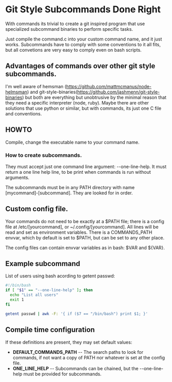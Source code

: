 # Git Style Subcommands Done Right

With commands its trivial to create a git inspired 
program that use specialized subcommand binaries to perform specific tasks.

Just compile the command.c into your custom command name, and it just works. 
Subcommands have to comply with some conventions to it all fits, but all 
convetions are very easy to comply even on bash scripts.

## Advantages of commands over other git style subcommands.

I'm well aware of hemsman (https://github.com/mattmcmanus/node-helmsman) 
and git-style-binaries(https://github.com/jashmenn/git-style-binaries) but both
are everything but unobtrusive by the minimal reason that they need a specific
interpreter (node, ruby). Maybe there are other solutions that use python
or similar, but with commands, its just one C file and conventions.

## HOWTO

Compile, change the executable name to your command name.

### How to create subcommands.

They must accept just one command line argument: --one-line-help. It must return a 
one line help line, to be print when commands is run without arguments. 

The subcommands must be in any PATH directory with name [mycommand]-[subcommand]. 
They are looked for in order.

## Custom config file.

Your commands do not need to be exactly at a $PATH file; there is a config file 
at /etc/[yourcommand], or ~/.config/[yourcommand]. All lines will be read and set as 
environment variables. There is a COMMANDS_PATH envvar, which by default is set to 
$PATH, but can be set to any other place.

The config files can contain envvar variables as in bash: $VAR and ${VAR}.

## Example subcommand

List of users using bash acording to getent passwd:

```bash
#!/bin/bash
if [ "$1" == "--one-line-help" ]; then
  echo "List all users"
  exit 1
fi

getent passwd | awk -F: '{ if ($7 == "/bin/bash") print $1; }'
```

## Compile time configuration

If these definitions are present, they may set default values:

* **DEFAULT_COMMANDS_PATH** -- The search paths to look for commands, if not want a copy 
  of PATH nor whatever is set at the config file.
* **ONE_LINE_HELP** -- Subcommands can be chained, but the --one-line-help must be 
  provided for subcommands.

